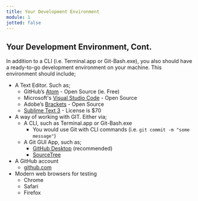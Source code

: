 ```yaml
---
title: Your Development Environment
module: 1
jotted: false
---
```


## Your Development Environment, Cont.

In addition to a CLI (i.e. Terminal.app or Git-Bash.exe), you also should have a ready-to-go development environment on your machine. This environment should include;

- A Text Editor. Such as;
    - GitHub’s [Atom](https://atom.io) - Open Source (ie. Free)
    - Microsoft's [Visual Studio Code](https://code.visualstudio.com) - Open Source
    - Adobe’s [Brackets](http://brackets.io) - Open Source
    - [Sublime Text 3](https://www.sublimetext.com/3) - License is $70
- A way of working with GIT. Either via;
    - A CLI, such as Terminal.app or Git-Bash.exe
        - You would use Git with CLI commands (i.e. `git commit -m "some message"`)
    - A Git GUI App, such as;
        - [GitHub Desktop](https://desktop.github.com) (recommended)
        - [SourceTree](https://www.sourcetreeapp.com)
- A GitHub account
    - [github.com](https://github.com)
- Modern web browsers for testing
    - Chrome
    - Safari
    - Firefox


